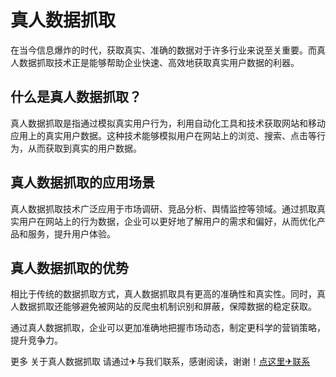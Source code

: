 # 真人数据抓取

在当今信息爆炸的时代，获取真实、准确的数据对于许多行业来说至关重要。而真人数据抓取技术正是能够帮助企业快速、高效地获取真实用户数据的利器。

## 什么是真人数据抓取？

真人数据抓取是指通过模拟真实用户行为，利用自动化工具和技术获取网站和移动应用上的真实用户数据。这种技术能够模拟用户在网站上的浏览、搜索、点击等行为，从而获取到真实的用户数据。

## 真人数据抓取的应用场景

真人数据抓取技术广泛应用于市场调研、竞品分析、舆情监控等领域。通过抓取真实用户在网站上的行为数据，企业可以更好地了解用户的需求和偏好，从而优化产品和服务，提升用户体验。

## 真人数据抓取的优势

相比于传统的数据抓取方式，真人数据抓取具有更高的准确性和真实性。同时，真人数据抓取还能够避免被网站的反爬虫机制识别和屏蔽，保障数据的稳定获取。

通过真人数据抓取，企业可以更加准确地把握市场动态，制定更科学的营销策略，提升竞争力。

更多 关于真人数据抓取 请通过✈与我们联系，感谢阅读，谢谢！[点这里✈联系](https://abc.k02.cc)